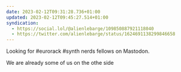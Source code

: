 ```yaml
---
date: 2023-02-12T09:31:28.736+01:00
updated: 2023-02-12T09:45:27.514+01:00
syndication:
  - https://social.lol/@alienlebarge/109850887921118040
  - https://twitter.com/alienlebarge/status/1624691138299846658
---
```

Looking for #eurorack #synth nerds fellows on Mastodon.

We are already some of us on the othe side 
